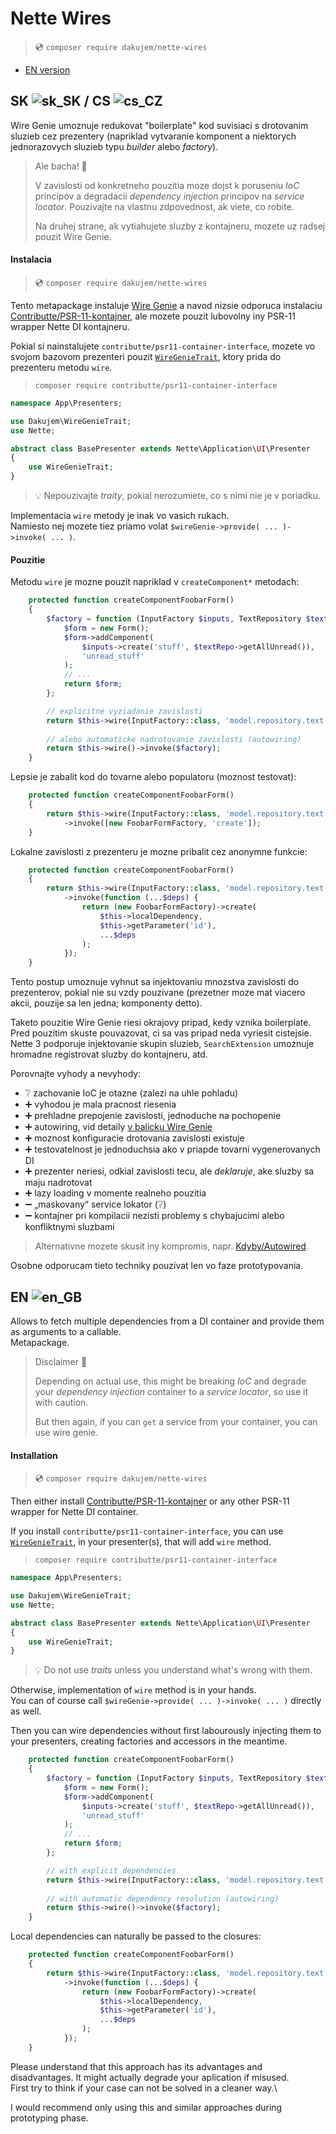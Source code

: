 # Nette Wires

> 💿 `composer require dakujem/nette-wires`

- [EN version](#en-)

## SK ![sk_SK](https://www.countryflags.io/sk/flat/32.png) / CS ![cs_CZ](https://www.countryflags.io/cz/flat/24.png)

Wire Genie umoznuje redukovat "boilerplate" kod suvisiaci s drotovanim sluzieb
cez prezentery (napriklad vytvaranie komponent
a niektorych jednorazovych sluzieb typu _builder_ alebo _factory_).


> Ale bacha! 🤚
>
> V zavislosti od konkretneho pouzitia moze dojst k poruseniu _IoC_ principov
> a degradacii _dependency injection_ principov na _service locator_.
> Pouzivajte na vlastnu zdpovednost, ak viete, co robite.
>
> Na druhej strane, ak vytiahujete sluzby z kontajneru,
> mozete uz radsej pouzit Wire Genie.


#### Instalacia

> 💿 `composer require dakujem/nette-wires`

Tento metapackage instaluje [Wire Genie](https://github.com/dakujem/wire-genie)
a navod nizsie odporuca instalaciu
[Contributte/PSR-11-kontajner](https://github.com/contributte/psr11-container-interface),
ale mozete pouzit lubovolny iny PSR-11 wrapper Nette DI kontajneru.


Pokial si nainstalujete `contributte/psr11-container-interface`,
mozete vo svojom bazovom prezenteri pouzit
[`WireGenieTrait`](src/WireGenieTrait.php),
ktory prida do prezenteru metodu `wire`.
> `composer require contributte/psr11-container-interface`

```php
namespace App\Presenters;

use Dakujem\WireGenieTrait;
use Nette;

abstract class BasePresenter extends Nette\Application\UI\Presenter
{
    use WireGenieTrait;
}
```
> 💡 Nepouzivajte _traity_, pokial nerozumiete, co s nimi nie je v poriadku.

Implementacia `wire` metody je inak vo vasich rukach.\
Namiesto nej mozete tiez priamo volat `$wireGenie->provide( ... )->invoke( ... )`.


#### Pouzitie

Metodu `wire` je mozne pouzit napriklad v `createComponent*` metodach:
```php
    protected function createComponentFoobarForm()
    {
        $factory = function (InputFactory $inputs, TextRepository $textRepo) {
            $form = new Form();
            $form->addComponent(
                $inputs->create('stuff', $textRepo->getAllUnread()),
                'unread_stuff'
            );
            // ...
            return $form;
        };

        // explicitne vyziadanie zavislosti
        return $this->wire(InputFactory::class, 'model.repository.text')->invoke($factory);
        
        // alebo automaticke nadrotovanie zavislosti (autowiring)
        return $this->wire()->invoke($factory);
    }
```

Lepsie je zabalit kod do tovarne alebo populatoru (moznost testovat):
```php
    protected function createComponentFoobarForm()
    {
        return $this->wire(InputFactory::class, 'model.repository.text')
            ->invoke([new FoobarFormFactory, 'create']);
    }
```

Lokalne zavislosti z prezenteru je mozne pribalit cez anonymne funkcie:
```php
    protected function createComponentFoobarForm()
    {
        return $this->wire(InputFactory::class, 'model.repository.text')
            ->invoke(function (...$deps) {
                return (new FoobarFormFactory)->create(
                    $this->localDependency,
                    $this->getParameter('id'),
                    ...$deps
                );
            });
    }
```

Tento postup umoznuje vyhnut sa injektovaniu mnozstva zavislosti do prezenterov,
pokial nie su vzdy pouzivane
(prezetner moze mat viacero akcii, pouzije sa len jedna; komponenty detto).

Taketo pouzitie Wire Genie riesi okrajovy pripad, kedy vznika boilerplate.\
Pred pouzitim skuste pouvazovat, ci sa vas pripad neda vyriesit cistejsie.\
Nette 3 podporuje injektovanie skupin sluzieb, `SearchExtension` umoznuje hromadne registrovat sluzby do kontajneru, atd.

Porovnajte vyhody a nevyhody:
- ❔ zachovanie IoC je otazne (zalezi na uhle pohladu)
- ➕ vyhodou je mala pracnost riesenia
- ➕ prehladne prepojenie zavislosti, jednoduche na pochopenie
- ➕ autowiring, vid detaily [v balicku Wire Genie](https://github.com/dakujem/wire-genie#automatic-dependency-resolution)
- ➕ moznost konfiguracie drotovania zavislosti existuje
- ➕ testovatelnost je jednoduchsia ako v priapde tovarni vygenerovanych DI
- ➕ prezenter neriesi, odkial zavislosti tecu, ale _deklaruje_, ake sluzby sa maju nadrotovat
- ➕ lazy loading v momente realneho pouzitia
- ➖ „maskovany“ service lokator (❔)
- ➖ kontajner pri kompilacii nezisti problemy s chybajucimi alebo konfliktnymi sluzbami


> Alternativne mozete skusit iny kompromis, napr. [Kdyby/Autowired](https://github.com/Kdyby/Autowired).

Osobne odporucam tieto techniky pouzivat len vo faze prototypovania.


## EN ![en_GB](https://www.countryflags.io/gb/flat/32.png)

Allows to fetch multiple dependencies from a DI container
and provide them as arguments to a callable.\
Metapackage.

> Disclaimer 🤚
>
> Depending on actual use, this might be breaking _IoC_
> and degrade your _dependency injection_ container to a _service locator_,
> so use it with caution.
>
> But then again, if you can `get` a service from your container, you can use wire genie.


#### Installation

> 💿 `composer require dakujem/nette-wires`

Then either install [Contributte/PSR-11-kontajner](https://github.com/contributte/psr11-container-interface)
or any other PSR-11 wrapper for Nette DI container.

If you install `contributte/psr11-container-interface`,
you can use
[`WireGenieTrait`](src/WireGenieTrait.php),
in your presenter(s), that will add `wire` method.
> `composer require contributte/psr11-container-interface`

```php
namespace App\Presenters;

use Dakujem\WireGenieTrait;
use Nette;

abstract class BasePresenter extends Nette\Application\UI\Presenter
{
    use WireGenieTrait;
}
```
> 💡 Do not use _traits_ unless you understand what's wrong with them.

Otherwise, implementation of `wire` method is in your hands.\
You can of course call `$wireGenie->provide( ... )->invoke( ... )` directly as well.

Then you can wire dependencies without first labourously injecting them to your presenters,
creating factories and accessors in the meantime.

```php
    protected function createComponentFoobarForm()
    {
        $factory = function (InputFactory $inputs, TextRepository $textRepo) {
            $form = new Form();
            $form->addComponent(
                $inputs->create('stuff', $textRepo->getAllUnread()),
                'unread_stuff'
            );
            // ...
            return $form;
        };

        // with explicit dependencies
        return $this->wire(InputFactory::class, 'model.repository.text')->invoke($factory);
        
        // with automatic dependency resolution (autowiring)
        return $this->wire()->invoke($factory);
    }
```

Local dependencies can naturally be passed to the closures:
```php
    protected function createComponentFoobarForm()
    {
        return $this->wire(InputFactory::class, 'model.repository.text')
            ->invoke(function (...$deps) {
                return (new FoobarFormFactory)->create(
                    $this->localDependency,
                    $this->getParameter('id'),
                    ...$deps
                );
            });
    }
```

Please understand that this approach has its advantages and disadvantages.
It might actually degrade your aplication if misused.\
First try to think if your case can not be solved in a cleaner way.\

I would recommend only using this and similar approaches during prototyping phase.
